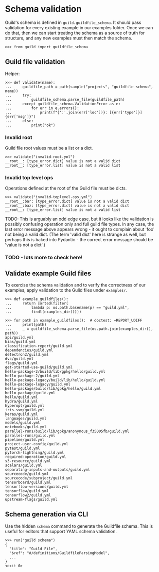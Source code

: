 # Schema validation

Guild's schema is defined in `guild.guildfile_schema`. It should pass
validation for every existing example in our examples folder. Once we
can do that, then we can start treating the schema as a source of
truth for structure, and any new examples must then match the schema.

    >>> from guild import guildfile_schema

## Guild file validation

Helper:

    >>> def validate(name):
    ...     guildfile_path = path(sample("projects", "guildfile-schema", name))
    ...     try:
    ...         guildfile_schema.parse_file(guildfile_path)
    ...     except guildfile_schema.ValidationError as e:
    ...         for err in e.errors():
    ...             print(f"{':'.join(err['loc'])}: [{err['type']}] {err['msg']}")
    ...     else:
    ...         print("ok")

### Invalid root

Guild file root values must be a list or a dict.

    >>> validate("invalid-root.yml")
    __root__: [type_error.dict] value is not a valid dict
    __root__: [type_error.list] value is not a valid list

### Invalid top level ops

Operations defined at the root of the Guild file must be dicts.

    >>> validate("invalid-toplevel-ops.yml")
    __root__:bar: [type_error.dict] value is not a valid dict
    __root__:baz: [type_error.dict] value is not a valid dict
    __root__: [type_error.list] value is not a valid list

TODO: This is arguably an odd edge case, but it looks like the
validation is possibly confusing operation only and full guild file
types. In any case, the last error message above appears wrong - it
ought to complain about 'foo' not being a valid dict. (The term 'valid
dict' here is strange as well, but perhaps this is baked into
Pydantic - the correct error message should be 'value is not a dict'.)

### TODO - lots more to check here!

## Validate example Guild files

To exercise the schema validation and to verify the correctness of our
examples, apply validation to the Gulid files under `examples/`.

    >>> def example_guildfiles():
    ...     return sorted(filter(
    ...         lambda p: os.path.basename(p) == "guild.yml",
    ...         findl(examples_dir())))

    >>> for path in example_guildfiles():  # doctest: +REPORT_UDIFF
    ...     print(path)
    ...     _ = guildfile_schema.parse_file(os.path.join(examples_dir(), path))
    api/guild.yml
    bias/guild.yml
    classification-report/guild.yml
    dependencies/guild.yml
    detectron2/guild.yml
    dvc/guild.yml
    flags/guild.yml
    get-started-use-guild/guild.yml
    hello-package-2/build/lib/gpkg/hello/guild.yml
    hello-package-2/guild.yml
    hello-package-legacy/build/lib/hello/guild.yml
    hello-package-legacy/guild.yml
    hello-package/build/lib/gpkg/hello/guild.yml
    hello-package/guild.yml
    hello/guild.yml
    hydra/guild.yml
    hyperopt/guild.yml
    iris-svm/guild.yml
    keras/guild.yml
    languages/guild.yml
    models/guild.yml
    notebooks/guild.yml
    parallel-runs/build/lib/gpkg/anonymous_f35005fb/guild.yml
    parallel-runs/guild.yml
    pipeline/guild.yml
    project-user-config/guild.yml
    pytest/guild.yml
    pytorch-lightning/guild.yml
    required-operation/guild.yml
    s3-resource/guild.yml
    scalars/guild.yml
    separating-inputs-and-outputs/guild.yml
    sourcecode/guild.yml
    sourcecode/subproject/guild.yml
    tensorboard/guild.yml
    tensorflow-versions/guild.yml
    tensorflow/guild.yml
    tensorflow2/guild.yml
    upstream-flags/guild.yml

## Schema generation via CLI

Use the hidden `schema` command to generate the Guildfile schema. This
is useful for editors that support YAML schema validation.

    >>> run("guild schema")
    {
      "title": "Guild File",
      "$ref": "#/definitions/GuildfileParsingModel",
      ...
    }
    <exit 0>
